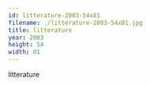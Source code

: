 ```yaml
---
id: litterature-2003-54x81
filename: ./litterature-2003-54x81.jpg
title: litterature
year: 2003
height: 54
width: 81
---
```


litterature
